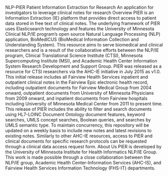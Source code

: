 
NLP-PIER
Patient Information Extraction for Research
An application for investigators to leverage clinical notes for research
Overview
PIER is an Information Extraction (IE) platform that provides direct access to patient data stored in free text of clinical notes. The underlying framework of PIER uses Elasticsearch technology and features the University of Minnesota Clinical NLP/IE program’s open source Natural Language Processing (NLP) application, BioMedICUS (BioMedical Information Collection and Understanding System). This resource aims to serve biomedical and clinical researchers and is a result of the collaborative efforts between the NLP/IE program, Clinical Translational Science Institute (CTSI), Minnesota Supercomputing Institute (MSI), and Academic Health Center Information System Research Development and Support Group.
PIER was released as a resource for CTSI researchers via the AHC-IE initiative in July 2015 as v1.0. This initial release includes all Fairview Health Services inpatient and outpatient clinical notes in the Fairview Epic electronic health record, including outpatient documents for Fairview Medical Group from 2004 onward, outpatient documents from University of Minnesota Physicians from 2009 onward, and inpatient documents from Fairview hospitals including University of Minnesota Medical Center from 2011 to present time. This release of PIER includes the ability to filter and search documents using HL7-LOINC Document Ontology document features, keyword searches, UMLS concept searches, Boolean queries, and searches by UMLS semantic type. To maintain concurrency, this repository will be updated on a weekly basis to include new notes and latest revisions to existing notes.
Similarly to other AHC-IE resources, access to PIER and clinical documents for specific research protocols can be requested through a clinical data access request form.
About Us
PIER is developed by the University of Minnesota Institute for Health Informatics NLP/IE Group. This work is made possible through a close collaboration between the NLP/IE group, Academic Health Center-Information Services (AHC-IS), and Fairview Health Services Information Technology (FHS-IT) departments.
